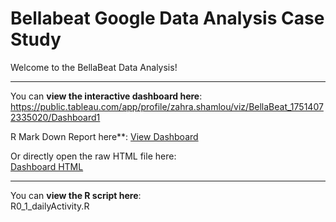 # Bellabeat Google Data Analysis Case Study

Welcome to the BellaBeat Data Analysis!


---

You can **view the interactive dashboard here**:  
https://public.tableau.com/app/profile/zahra.shamlou/viz/BellaBeat_17514072335020/Dashboard1


R Mark Down Report here**:
[View Dashboard](https://zahrashamlou.github.io/Bellabeat-Data-Exploration/)


Or directly open the raw HTML file here:  
[Dashboard HTML](https://github.com/zahrashamlou/Bellabeat-Data-Exploration/blob/main/index.html)

---

You can **view the R script here**:  
R0_1_dailyActivity.R
